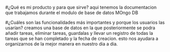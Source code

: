 #¿Qué es mi producto y para que sirve?
aqui tenemos la documentacion que trabajamos durante el modulo de base de datos MOngo DB

#¿Cuáles son las funcionalidades más importantes y porque los usuarios las usarían?
creamos una base de datos en la que posteriormente se podra añadir tareas, eliminar tareas, guardalas y llevar un registro de todas la tareas que se han completado y la fecha de creacion. esto nos ayudara a organizarnos de la mejor manera en nuestro dia a dia.